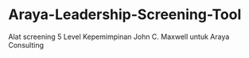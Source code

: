 # Araya-Leadership-Screening-Tool
Alat screening 5 Level Kepemimpinan John C. Maxwell untuk Araya Consulting
